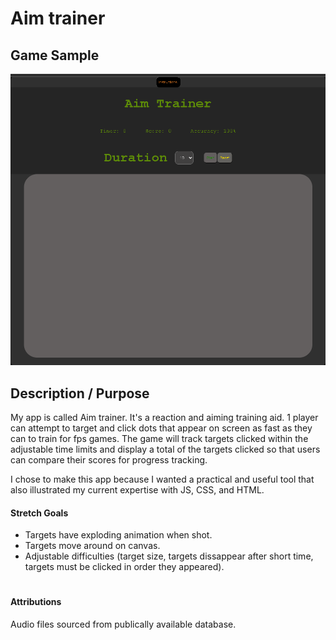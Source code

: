 # Aim trainer

## Game Sample

![image](AimTrainerSC.png)

## Description / Purpose

My app is called Aim trainer. It's a reaction and aiming training aid. 1 player can attempt to target and click dots that appear on screen as fast as they can to train for fps games. The game will track targets clicked within the adjustable time limits and display a total of the targets clicked so that users can compare their scores for progress tracking.

I chose to make this app because I wanted a practical and useful tool that also illustrated my current expertise with JS, CSS, and HTML.

#### Stretch Goals

- Targets have exploding animation when shot.
- Targets move around on canvas.
- Adjustable difficulties (target size, targets dissappear after short time, targets must be clicked in order they appeared).

#

#### Attributions

Audio files sourced from publically available database.
